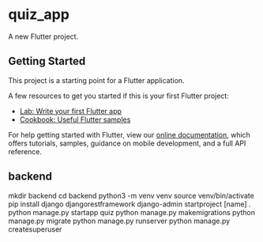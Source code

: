 # quiz_app

A new Flutter project.

## Getting Started

This project is a starting point for a Flutter application.

A few resources to get you started if this is your first Flutter project:

- [Lab: Write your first Flutter app](https://flutter.dev/docs/get-started/codelab)
- [Cookbook: Useful Flutter samples](https://flutter.dev/docs/cookbook)

For help getting started with Flutter, view our
[online documentation](https://flutter.dev/docs), which offers tutorials,
samples, guidance on mobile development, and a full API reference.



## backend

mkdir backend
cd backend
python3 -m venv venv
source venv/bin/activate
pip install django djangorestframework
django-admin startproject [name] .
python manage.py startapp quiz
python manage.py makemigrations
python manage.py migrate
python manage.py runserver
python manage.py createsuperuser
